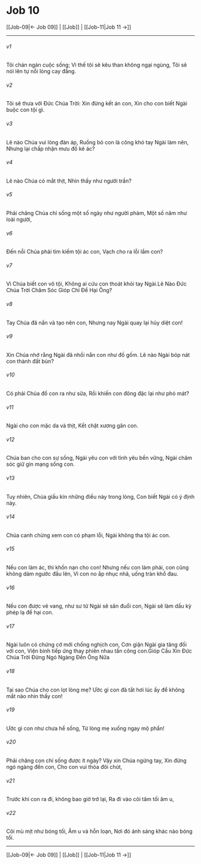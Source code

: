# Job 10

[[Job-09|← Job 09]] | [[Job]] | [[Job-11|Job 11 →]]
***



###### v1 
Tôi chán ngán cuộc sống; Vì thế tôi sẽ kêu than không ngại ngùng, Tôi sẽ nói lên tự nỗi lòng cay đắng. 

###### v2 
Tôi sẽ thưa với Đức Chúa Trời: Xin đừng kết án con, Xin cho con biết Ngài buộc con tội gì. 

###### v3 
Lẽ nào Chúa vui lòng đàn áp, Ruồng bỏ con là công khó tay Ngài làm nên, Nhưng lại chấp nhận mưu đồ kẻ ác? 

###### v4 
Lẽ nào Chúa có mắt thịt, Nhìn thấy như người trần? 

###### v5 
Phải chăng Chúa chỉ sống một số ngày như người phàm, Một số năm như loài người, 

###### v6 
Đến nỗi Chúa phải tìm kiếm tội ác con, Vạch cho ra lỗi lầm con? 

###### v7 
Vì Chúa biết con vô tội, Không ai cứu con thoát khỏi tay Ngài.Lẽ Nào Đức Chúa Trời Chăm Sóc Gióp Chỉ Để Hại Ông? 

###### v8 
Tay Chúa đã nắn và tạo nên con, Nhưng nay Ngài quay lại hủy diệt con! 

###### v9 
Xin Chúa nhớ rằng Ngài đã nhồi nắn con như đồ gốm. Lẽ nào Ngài bóp nát con thành đất bùn? 

###### v10 
Có phải Chúa đổ con ra như sữa, Rồi khiến con đông đặc lại như phó mát? 

###### v11 
Ngài cho con mặc da và thịt, Kết chặt xương gân con. 

###### v12 
Chúa ban cho con sự sống, Ngài yêu con với tình yêu bền vững, Ngài chăm sóc giữ gìn mạng sống con. 

###### v13 
Tuy nhiên, Chúa giấu kín những điều này trong lòng, Con biết Ngài có ý định này. 

###### v14 
Chúa canh chừng xem con có phạm lỗi, Ngài không tha tội ác con. 

###### v15 
Nếu con làm ác, thì khốn nạn cho con! Nhưng nếu con làm phải, con cũng không dám ngước đầu lên, Vì con no ắp nhục nhã, uống tràn khổ đau. 

###### v16 
Nếu con được vẻ vang, như sư tử Ngài sẽ săn đuổi con, Ngài sẽ làm dấu kỳ phép lạ để hại con. 

###### v17 
Ngài luôn có chứng cớ mới chống nghịch con, Cơn giận Ngài gia tăng đối với con, Viện binh tiếp ứng thay phiên nhau tấn công con.Gióp Cầu Xin Đức Chúa Trời Đừng Ngó Ngàng Đến Ông Nữa 

###### v18 
Tại sao Chúa cho con lọt lòng mẹ? Ước gì con đã tắt hơi lúc ấy để không mắt nào nhìn thấy con! 

###### v19 
Ước gì con như chưa hề sống, Từ lòng mẹ xuống ngay mộ phần! 

###### v20 
Phải chăng con chỉ sống được ít ngày? Vậy xin Chúa ngừng tay, Xin đừng ngó ngàng đến con, Cho con vui thỏa đôi chút, 

###### v21 
Trước khi con ra đi, không bao giờ trở lại, Ra đi vào cõi tăm tối âm u, 

###### v22 
Cõi mù mịt như bóng tối, Âm u và hỗn loạn, Nơi đó ánh sáng khác nào bóng tối.

***
[[Job-09|← Job 09]] | [[Job]] | [[Job-11|Job 11 →]]
